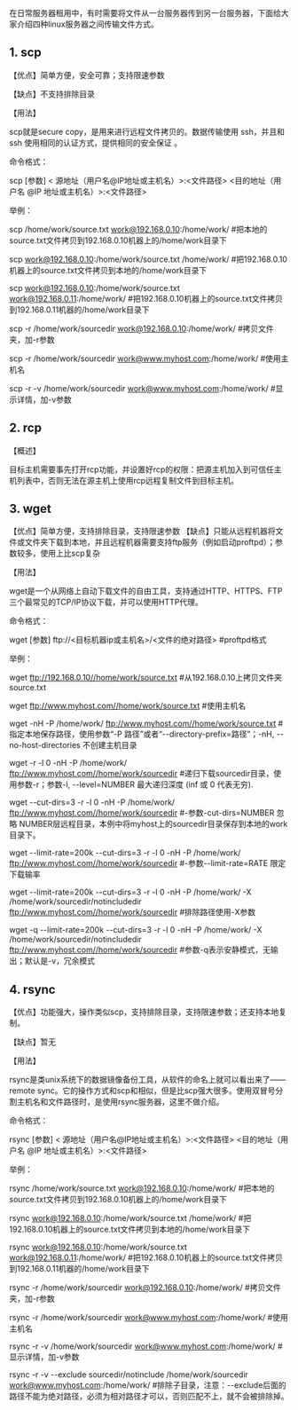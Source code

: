 在日常服务器租用中，有时需要将文件从一台服务器传到另一台服务器，下面给大家介绍四种linux服务器之间传输文件方式。

## **1. scp**

【优点】简单方便，安全可靠；支持限速参数

【缺点】不支持排除目录

【用法】

scp就是secure copy，是用来进行远程文件拷贝的。数据传输使用 ssh，并且和ssh 使用相同的认证方式，提供相同的安全保证 。

命令格式：

scp [参数]  < 源地址（用户名@IP地址或主机名）>:<文件路径> <目的地址（用户名 @IP 地址或主机名）>:<文件路径>

举例：

scp /home/work/source.txt work@192.168.0.10:/home/work/ #把本地的source.txt文件拷贝到192.168.0.10机器上的/home/work目录下

scp work@192.168.0.10:/home/work/source.txt /home/work/ #把192.168.0.10机器上的source.txt文件拷贝到本地的/home/work目录下

scp work@192.168.0.10:/home/work/source.txt work@192.168.0.11:/home/work/ #把192.168.0.10机器上的source.txt文件拷贝到192.168.0.11机器的/home/work目录下

scp -r /home/work/sourcedir work@192.168.0.10:/home/work/ #拷贝文件夹，加-r参数

scp -r /home/work/sourcedir work@www.myhost.com:/home/work/ #使用主机名

scp -r -v /home/work/sourcedir work@www.myhost.com:/home/work/ #显示详情，加-v参数

## **2. rcp**

【概述】

目标主机需要事先打开rcp功能，并设置好rcp的权限：把源主机加入到可信任主机列表中，否则无法在源主机上使用rcp远程复制文件到目标主机。

## **3. wget**

【优点】简单方便，支持排除目录，支持限速参数 【缺点】只能从远程机器将文件或文件夹下载到本地，并且远程机器需要支持ftp服务（例如启动proftpd）；参数较多，使用上比scp复杂

【用法】

wget是一个从网络上自动下载文件的自由工具，支持通过HTTP、HTTPS、FTP三个最常见的TCP/IP协议下载，并可以使用HTTP代理。

命令格式：

wget [参数] ftp://<目标机器ip或主机名>/<文件的绝对路径> #proftpd格式

举例：

wget ftp://192.168.0.10//home/work/source.txt #从192.168.0.10上拷贝文件夹source.txt

wget ftp://www.myhost.com//home/work/source.txt #使用主机名

wget -nH -P /home/work/ ftp://www.myhost.com//home/work/source.txt #指定本地保存路径，使用参数“-P 路径”或者“--directory-prefix=路径”；-nH, --no-host-directories 不创建主机目录

wget -r -l 0 -nH -P /home/work/ ftp://www.myhost.com//home/work/sourcedir #递归下载sourcedir目录，使用参数-r；参数-l, --level=NUMBER 最大递归深度 (inf 或 0 代表无穷).

wget --cut-dirs=3 -r -l 0 -nH -P /home/work/ ftp://www.myhost.com//home/work/sourcedir #-参数-cut-dirs=NUMBER 忽略 NUMBER层远程目录，本例中将myhost上的sourcedir目录保存到本地的work目录下。

wget --limit-rate=200k --cut-dirs=3 -r -l 0 -nH -P /home/work/ ftp://www.myhost.com//home/work/sourcedir #-参数--limit-rate=RATE 限定下载输率

wget --limit-rate=200k --cut-dirs=3 -r -l 0 -nH -P /home/work/ -X /home/work/sourcedir/notincludedir ftp://www.myhost.com//home/work/sourcedir #排除路径使用-X参数

wget -q --limit-rate=200k --cut-dirs=3 -r -l 0 -nH -P /home/work/ -X /home/work/sourcedir/notincludedir ftp://www.myhost.com//home/work/sourcedir #参数-q表示安静模式，无输出；默认是-v，冗余模式

## **4. rsync**

【优点】功能强大，操作类似scp，支持排除目录，支持限速参数；还支持本地复制。

【缺点】暂无

【用法】

rsync是类unix系统下的数据镜像备份工具，从软件的命名上就可以看出来了——remote sync。它的操作方式和scp和相似，但是比scp强大很多。使用双冒号分割主机名和文件路径时，是使用rsync服务器，这里不做介绍。

命令格式：

rsync [参数] < 源地址（用户名@IP地址或主机名）>:<文件路径> <目的地址（用户名 @IP 地址或主机名）>:<文件路径>

举例：

rsync /home/work/source.txt work@192.168.0.10:/home/work/ #把本地的source.txt文件拷贝到192.168.0.10机器上的/home/work目录下

rsync work@192.168.0.10:/home/work/source.txt /home/work/ #把192.168.0.10机器上的source.txt文件拷贝到本地的/home/work目录下

rsync work@192.168.0.10:/home/work/source.txt work@192.168.0.11:/home/work/ #把192.168.0.10机器上的source.txt文件拷贝到192.168.0.11机器的/home/work目录下

rsync -r /home/work/sourcedir work@192.168.0.10:/home/work/ #拷贝文件夹，加-r参数

rsync -r /home/work/sourcedir work@www.myhost.com:/home/work/ #使用主机名

rsync -r -v /home/work/sourcedir work@www.myhost.com:/home/work/ #显示详情，加-v参数

rsync -r -v --exclude sourcedir/notinclude /home/work/sourcedir work@www.myhost.com:/home/work/ #排除子目录，注意：--exclude后面的路径不能为绝对路径，必须为相对路径才可以，否则匹配不上，就不会被排除掉。